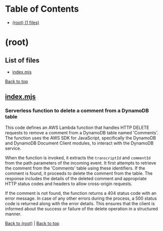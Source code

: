 # Table of Contents

- [(root) (1 files)](#root)
# (root)

## List of files

- [index.mjs](#indexmjs)

[Back to top](#table-of-contents)

## [index.mjs](index.mjs)

### Serverless function to delete a comment from a DynamoDB table

This code defines an AWS Lambda function that handles HTTP DELETE requests to remove a comment from a DynamoDB table named 'Comments'. The function uses the AWS SDK for JavaScript, specifically the DynamoDB and DynamoDB Document Client modules, to interact with the DynamoDB service.

When the function is invoked, it extracts the `transcriptId` and `commentId` from the path parameters of the incoming event. It first attempts to retrieve the comment from the 'Comments' table using these identifiers. If the comment is found, it proceeds to delete the comment from the table. The response includes the details of the deleted comment and appropriate HTTP status codes and headers to allow cross-origin requests.

If the comment is not found, the function returns a 404 status code with an error message. In case of any other errors during the process, a 500 status code is returned along with the error details. This ensures that the client is informed about the success or failure of the delete operation in a structured manner.

[Back to (root)](#root) | [Back to top](#table-of-contents)

